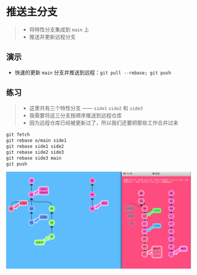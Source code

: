 # 推送主分支

> - 将特性分支集成到 `main` 上
> - 推送并更新远程分支

## 演示

- 快速的更新 `main` 分支并推送到远程：` git pull --rebase; git push `

## 练习

> - 这里共有三个特性分支 —— `side1` `side2` 和 `side3`
> - 我需要将这三分支按顺序推送到远程仓库
> - 因为远程仓库已经被更新过了，所以我们还要把那些工作合并过来

```shell
git fetch
git rebase o/main side1
git rebase side1 side2
git rebase side2 side3
git rebase side3 main
git push
```

![7-1](07远程仓库高级操作/image-20230128234514744.png)
